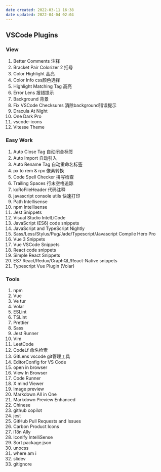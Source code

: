 ```yaml
---
date created: 2022-03-11 16:38
date updated: 2022-04-04 02:04
---
```


## VSCode Plugins

### View

1. Better Comments 注释
2. Bracket Pair Colorizer 2 括号
3. Color Highlight 高亮
4. Color Info css颜色选择
5. Highlight Matching Tag 高亮
6. Error Lens 报错提示
7. Background 背景
8. Fix VSCode Checksums 消除background错误提示
9. Dracula At Night
10. One Dark Pro
11. vscode-icons
12. Vitesse Theme

### Easy Work

1. Auto Close Tag 自动闭合标签
2. Auto Import 自动引入
3. Auto Rename Tag 自动重命名标签
4. px to rem & rpx 像素转换
5. Code Spell Checker 拼写检查
6. Trailing Spaces 行末空格追踪
7. koRoFileHeader 代码注释
8. javascript console utils 快速打印
9. Path Intellisense
10. npm Intellisense
11. Jest Snippets
12. Visual Studio IntelLiCode
13. JavaScript (ES6) code snippets
14. JavaScript and TypeScript Nightly
15. Sass/Less/Stylus/Pug/Jade/Typescript/Javascript Compile Hero Pro
16. Vue 3 Snippets
17. Vue VSCode Snippets
18. React code snippets
19. Simple React Snippets
20. ES7 React/Redux/GraphQL/React-Native snippets
21. Typescript Vue Plugin (Volar)

### Tools

1. npm
2. Vue
3. Ve tur
4. Volar
5. ESLint
6. TSLint
7. Prettier
8. Sass
9. Jest Runner
10. Vim
11. LeetCode
12. CodeLf 命名检索
13. GitLens vscode git管理工具
14. EditorConfig for VS Code
15. open in browser
16. View In Browser
17. Code Runner
18. X mind Viewer
19. Image preview
20. Markdown All in One
21. Markdown Preview Enhanced
22. Chinese
23. github copilot
24. jest
25. GitHub Pull Requests and Issues
26. Carbon Product Icons
27. i18n Ally
28. Iconify IntelliSense
29. Sort package.json
30. unocss
31. where am i
32. slidev
33. gitignore
